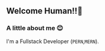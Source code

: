 ## Welcome Human!!👋

### A little about me 😊
I'm a Fullstack Developer (`PERN`,`MERN`). 

<!--
I have 3 years professional experience using: 
  - JavaScript,
  - Express,
  - Node,
  - TypeScript,
  - React,
  - Docker,
  - PostgreSQL,
  - MongoDB,
  - Redis,
  - AWS



**tdogubo/tdogubo** is a ✨ _special_ ✨ repository because its `README.md` (this file) appears on your GitHub profile.

Here are some ideas to get you started:

- 🔭 I’m currently working on ...
- 🌱 I’m currently learning ...
- 👯 I’m looking to collaborate on ...
- 🤔 I’m looking for help with ...
- 💬 Ask me about ...
- 📫 How to reach me: ...
- 😄 Pronouns: ...
- ⚡ Fun fact: ...
-->
